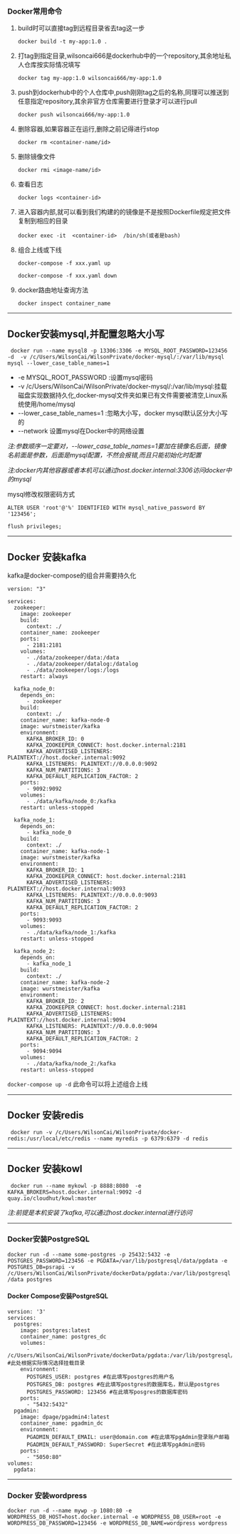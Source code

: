 ### Docker常用命令

1. build时可以直接tag到远程目录省去tag这一步

   `docker build -t my-app:1.0 .`

2. 打tag到指定目录,wilsoncai666是dockerhub中的一个repository,其余地址私人仓库按实际情况填写

   `docker tag my-app:1.0 wilsoncai666/my-app:1.0`

3. push到dockerhub中的个人仓库中,push刚刚tag之后的名称,同理可以推送到任意指定repository,其余非官方仓库需要进行登录才可以进行pull

   `docker push wilsoncai666/my-app:1.0`

4. 删除容器,如果容器正在运行,删除之前记得进行stop

   `docker rm <container-name/id>`

5. 删除镜像文件

   `docker rmi <image-name/id>`

6. 查看日志

   `docker logs <container-id>`

7. 进入容器内部,就可以看到我们构建的的镜像是不是按照Dockerfile规定把文件复制到相应的目录

   `docker exec -it  <container-id>  /bin/sh(或者是bash)`

8. 组合上线或下线

   `docker-compose -f xxx.yaml up`

   `docker-compose -f xxx.yaml down`
 9. docker路由地址查询方法

    `docker inspect container_name`

---

## Docker安装mysql,并配置忽略大小写

` docker run --name mysql8 -p 13306:3306 -e MYSQL_ROOT_PASSWORD=123456 -d  -v /c/Users/WilsonCai/WilsonPrivate/docker-mysql/:/var/lib/mysql mysql --lower_case_table_names=1`

* -e MYSQL_ROOT_PASSWORD        :设置mysql密码
* -v /c/Users/WilsonCai/WilsonPrivate/docker-mysql/:/var/lib/mysql:挂载磁盘实现数据持久化,docker-mysql文件夹如果已有文件需要被清空,Linux系统使用/home/mysql
* --lower_case_table_names=1    :忽略大小写，docker mysql默认区分大小写的
* --network 设置mysql在Docker中的网络设置

*注:参数顺序一定要对，--lower_case_table_names=1要加在镜像名后面，镜像名前面是参数，后面是mysql配置，不然会报错,而且只能初始化时配置*

*注:docker内其他容器或者本机可以通过host.docker.internal:3306访问docker中的mysql*

mysql修改权限密码方式

`ALTER USER 'root'@'%' IDENTIFIED WITH mysql_native_password BY '123456';`

`flush privileges;`

---

## Docker 安装kafka
kafka是docker-compose的组合并需要持久化
```
version: "3"

services:
  zookeeper:
    image: zookeeper
    build:
      context: ./
    container_name: zookeeper
    ports:
      - 2181:2181
    volumes:
      - ./data/zookeeper/data:/data
      - ./data/zookeeper/datalog:/datalog
      - ./data/zookeeper/logs:/logs
    restart: always

  kafka_node_0:
    depends_on:
      - zookeeper
    build:
      context: ./
    container_name: kafka-node-0
    image: wurstmeister/kafka
    environment:
      KAFKA_BROKER_ID: 0
      KAFKA_ZOOKEEPER_CONNECT: host.docker.internal:2181
      KAFKA_ADVERTISED_LISTENERS: PLAINTEXT://host.docker.internal:9092
      KAFKA_LISTENERS: PLAINTEXT://0.0.0.0:9092
      KAFKA_NUM_PARTITIONS: 3
      KAFKA_DEFAULT_REPLICATION_FACTOR: 2
    ports:
      - 9092:9092
    volumes:
      - ./data/kafka/node_0:/kafka
    restart: unless-stopped

  kafka_node_1:
    depends_on:
      - kafka_node_0
    build:
      context: ./
    container_name: kafka-node-1
    image: wurstmeister/kafka
    environment:
      KAFKA_BROKER_ID: 1
      KAFKA_ZOOKEEPER_CONNECT: host.docker.internal:2181
      KAFKA_ADVERTISED_LISTENERS: PLAINTEXT://host.docker.internal:9093
      KAFKA_LISTENERS: PLAINTEXT://0.0.0.0:9093
      KAFKA_NUM_PARTITIONS: 3
      KAFKA_DEFAULT_REPLICATION_FACTOR: 2
    ports:
      - 9093:9093
    volumes:
      - ./data/kafka/node_1:/kafka
    restart: unless-stopped

  kafka_node_2:
    depends_on:
      - kafka_node_1
    build:
      context: ./
    container_name: kafka-node-2
    image: wurstmeister/kafka
    environment:
      KAFKA_BROKER_ID: 2
      KAFKA_ZOOKEEPER_CONNECT: host.docker.internal:2181
      KAFKA_ADVERTISED_LISTENERS: PLAINTEXT://host.docker.internal:9094
      KAFKA_LISTENERS: PLAINTEXT://0.0.0.0:9094
      KAFKA_NUM_PARTITIONS: 3
      KAFKA_DEFAULT_REPLICATION_FACTOR: 2
    ports:
      - 9094:9094
    volumes:
      - ./data/kafka/node_2:/kafka
    restart: unless-stopped
```

`docker-compose up -d` 此命令可以将上述组合上线

---

## Docker 安装redis
` docker run -v /c/Users/WilsonCai/WilsonPrivate/docker-redis:/usr/local/etc/redis --name myredis -p 6379:6379 -d redis`

---

## Docker 安装kowl
` docker run --name mykowl -p 8888:8080  -e KAFKA_BROKERS=host.docker.internal:9092 -d quay.io/cloudhut/kowl:master`

*注:前提是本机安装了kafka,可以通过host.docker.internal进行访问*

----

### Docker安装PostgreSQL
`docker run -d --name some-postgres -p 25432:5432 -e POSTGRES_PASSWORD=123456 -e PGDATA=/var/lib/postgresql/data/pgdata -e POSTGRES_DB=psrapi -v /c/Users/WilsonCai/WilsonPrivate/dockerData/pgdata:/var/lib/postgresql/data postgres`

#### Docker Compose安装PostgreSQL

```
version: '3'
services:
  postgres:
    image: postgres:latest
    container_name: postgres_dc
    volumes:
      - /c/Users/WilsonCai/WilsonPrivate/dockerData/pgdata:/var/lib/postgresql/data #此处根据实际情况选择挂载目录
    environment:
      POSTGRES_USER: postgres #在此填写postgres的用户名
      POSTGRES_DB: postgres #在此填写postgres的数据库名，默认是postgres
      POSTGRES_PASSWORD: 123456 #在此填写posgres的数据库密码
    ports:
      - "5432:5432"
  pgadmin:
    image: dpage/pgadmin4:latest
    container_name: pgadmin_dc
    environment: 
      PGADMIN_DEFAULT_EMAIL: user@domain.com #在此填写pgAdmin登录账户邮箱
      PGADMIN_DEFAULT_PASSWORD: SuperSecret #在此填写pgAdmin密码
    ports:
      - "5050:80"
volumes:
  pgdata:
  ```
---

### Docker 安装wordpress

`docker run -d --name mywp -p 1080:80 -e WORDPRESS_DB_HOST=host.docker.internal -e WORDPRESS_DB_USER=root -e WORDPRESS_DB_PASSWORD=123456 -e WORDPRESS_DB_NAME=wordpress wordpress`